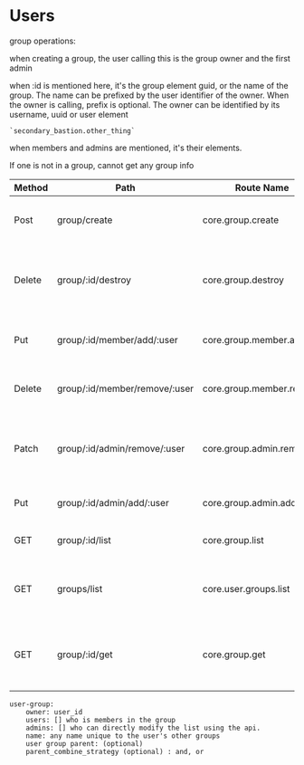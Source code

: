 # Users



group operations:

when creating a group, the user calling this is the group owner and the first admin

when :id is mentioned here, it's the group element guid, or the name of the group.
The name can be prefixed by the user identifier of the owner. When the owner is calling, prefix is optional.
The owner can be identified by its username, uuid or user element 
    
    `secondary_bastion.other_thing`

when members and admins are mentioned, it's their elements.

If one is not in a group, cannot get any group info


| Method | Path                          | Route Name               | Description                                                       | Args                    |
|--------|-------------------------------|--------------------------|-------------------------------------------------------------------|-------------------------|
| Post   | group/create                  | core.group.create        | create group,returns the group guid                               | required group_name:    |
| Delete | group/:id/destroy             | core.group.destroy       | destroy group.Can only be deleted if not in use anywhere          |                         |
| Put    | group/:id/member/add/:user    | core.group.member.add    | Adds membership to a single user                                  | user element guid or id |
| Delete | group/:id/member/remove/:user | core.group.member.remove | Removes membership for a single user                              | user element guid or id |
| Patch  | group/:id/admin/remove/:user  | core.group.admin.remove  | Removes admin status for a single user, they are still member     | user element guid or id |
| Put    | group/:id/admin/add/:user     | core.group.admin.add     | Add admin status for a single user                                | user element guid or id |
| GET    | group/:id/list                | core.group.list          | lists the membership and admins                                   | iterator for next page  |
| GET    | groups/list                   | core.user.groups.list    | lists the groups by guid, that user is involved in                | iterator for next page  |
| GET    | group/:id/get                 | core.group.get           | shows the group and membership status for this user in that group | iterator for next page  |


    user-group:
        owner: user_id
        users: [] who is members in the group
        admins: [] who can directly modify the list using the api.
        name: any name unique to the user's other groups
        user group parent: (optional)
        parent_combine_strategy (optional) : and, or 
